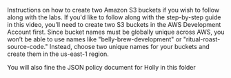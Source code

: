 Instructions on how to create two Amazon S3 buckets if
you wish to follow along with the labs.
If you'd like to follow along with the step-by-step guide in this video, you’ll need to create
two S3 buckets in the AWS Development Account first. Since bucket names must be globally
unique across AWS, you won’t be able to use names like "belly-brew-development" or
"ritual-roast-source-code." Instead, choose two unique names for your buckets and create
them in the us-east-1 region.

You will also fine the JSON policy document for Holly in this folder
